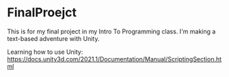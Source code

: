# FinalProejct
This is for my final project in my Intro To Programming class. I'm making a text-based adventure with Unity. 

Learning how to use Unity: https://docs.unity3d.com/2021.1/Documentation/Manual/ScriptingSection.html
